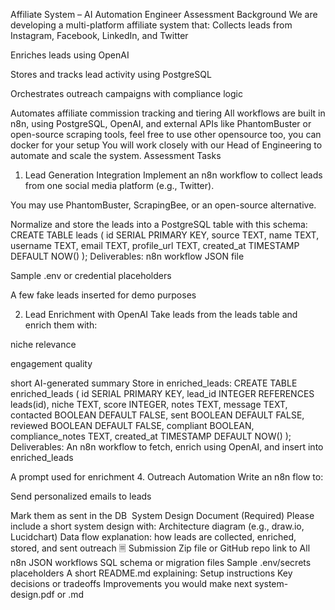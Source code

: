  Affiliate System – AI Automation Engineer Assessment
 Background
We are developing a multi-platform affiliate system that:
Collects leads from Instagram, Facebook, LinkedIn, and Twitter


Enriches leads using OpenAI


Stores and tracks lead activity using PostgreSQL


Orchestrates outreach campaigns with compliance logic


Automates affiliate commission tracking and tiering
All workflows are built in n8n, using PostgreSQL, OpenAI, and external APIs like PhantomBuster or open-source scraping tools, feel free to use other opensource too, you can docker for your setup
You will work closely with our Head of Engineering to automate and scale the system.
 Assessment Tasks
1. Lead Generation Integration
Implement an n8n workflow to collect leads from one social media platform (e.g., Twitter).


You may use PhantomBuster, ScrapingBee, or an open-source alternative.


Normalize and store the leads into a PostgreSQL table with this schema:
CREATE TABLE leads (
  id SERIAL PRIMARY KEY,
  source TEXT,
  name TEXT,
  username TEXT,
  email TEXT,
  profile_url TEXT,
  created_at TIMESTAMP DEFAULT NOW()
);
Deliverables:
n8n workflow JSON file


Sample .env or credential placeholders


A few fake leads inserted for demo purposes

2. Lead Enrichment with OpenAI
Take leads from the leads table and enrich them with:


niche relevance


engagement quality


short AI-generated summary
Store in enriched_leads:
CREATE TABLE enriched_leads (
  id SERIAL PRIMARY KEY,
  lead_id INTEGER REFERENCES leads(id),
  niche TEXT,
  score INTEGER,
  notes TEXT,
  message TEXT,
  contacted BOOLEAN DEFAULT FALSE,
  sent BOOLEAN DEFAULT FALSE,
  reviewed BOOLEAN DEFAULT FALSE,
  compliant BOOLEAN,
  compliance_notes TEXT,
  created_at TIMESTAMP DEFAULT NOW()
);
Deliverables:
An n8n workflow to fetch, enrich using OpenAI, and insert into enriched_leads


A prompt used for enrichment
4. Outreach Automation
Write an n8n flow to:


Send personalized emails to leads


Mark them as sent in the DB
️ System Design Document (Required)
Please include a short system design with:
Architecture diagram (e.g., draw.io, Lucidchart)
Data flow explanation: how leads are collected, enriched, stored, and sent outreach
🗏️ Submission
Zip file or GitHub repo link to 
All n8n JSON workflows
SQL schema or migration files
Sample .env/secrets placeholders
A short README.md explaining:
Setup instructions
Key decisions or tradeoffs
Improvements you would make next
system-design.pdf or .md